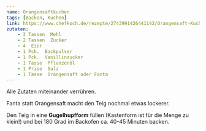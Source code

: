 ```yaml
---
name: Orangensaftkuchen
tags: [Backen, Kuchen]
link: https://www.chefkoch.de/rezepte/2743991426441142/Orangensaft-Kuchen.html
zutaten:
    - 3 Tassen  Mehl
    - 2 Tassen  Zucker
    - 4  Eier
    - 1 Pck.  Backpulver
    - 1 Pck.  Vanillinzucker
    - 1 Tasse  Pflanzenöl
    - 1 Prise  Salz
    - 1 Tasse  Orangensaft oder Fanta
---
```


Alle Zutaten miteinander verrühren.

Fanta statt Orangensaft macht den Teig nochmal etwas lockerer.

Den Teig in eine **Gugelhupfform** füllen (Kastenform ist für die Menge zu klein!) und bei 180 Grad im Backofen ca. 40-45 Minuten backen.
